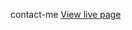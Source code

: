 contact-me
<a href="https://ashikurrahmanbhuiyan.github.io/contact-me/contact-me.html"> View live page</a>
